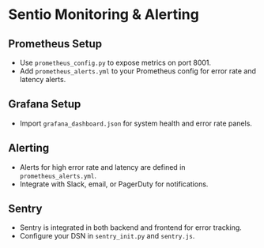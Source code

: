 # Sentio Monitoring & Alerting

## Prometheus Setup
- Use `prometheus_config.py` to expose metrics on port 8001.
- Add `prometheus_alerts.yml` to your Prometheus config for error rate and latency alerts.

## Grafana Setup
- Import `grafana_dashboard.json` for system health and error rate panels.

## Alerting
- Alerts for high error rate and latency are defined in `prometheus_alerts.yml`.
- Integrate with Slack, email, or PagerDuty for notifications.

## Sentry
- Sentry is integrated in both backend and frontend for error tracking.
- Configure your DSN in `sentry_init.py` and `sentry.js`.
